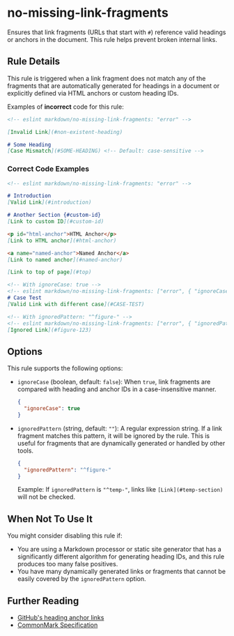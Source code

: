 # no-missing-link-fragments

Ensures that link fragments (URLs that start with `#`) reference valid headings or anchors in the document. This rule helps prevent broken internal links.

## Rule Details

This rule is triggered when a link fragment does not match any of the fragments that are automatically generated for headings in a document or explicitly defined via HTML anchors or custom heading IDs.

Examples of **incorrect** code for this rule:

```markdown
<!-- eslint markdown/no-missing-link-fragments: "error" -->

[Invalid Link](#non-existent-heading)

# Some Heading
[Case Mismatch](#SOME-HEADING) <!-- Default: case-sensitive -->
```

### Correct Code Examples

```markdown
<!-- eslint markdown/no-missing-link-fragments: "error" -->

# Introduction
[Valid Link](#introduction)

# Another Section {#custom-id}
[Link to custom ID](#custom-id)

<p id="html-anchor">HTML Anchor</p>
[Link to HTML anchor](#html-anchor)

<a name="named-anchor">Named Anchor</a>
[Link to named anchor](#named-anchor)

[Link to top of page](#top)

<!-- With ignoreCase: true -->
<!-- eslint markdown/no-missing-link-fragments: ["error", { "ignoreCase": true }] -->
# Case Test
[Valid Link with different case](#CASE-TEST)

<!-- With ignoredPattern: "^figure-" -->
<!-- eslint markdown/no-missing-link-fragments: ["error", { "ignoredPattern": "^figure-" }] -->
[Ignored Link](#figure-123)
```

## Options

This rule supports the following options:

* `ignoreCase` (boolean, default: `false`):
    When `true`, link fragments are compared with heading and anchor IDs in a case-insensitive manner.

    ```json
    {
      "ignoreCase": true
    }
    ```

* `ignoredPattern` (string, default: `""`):
    A regular expression string. If a link fragment matches this pattern, it will be ignored by the rule. This is useful for fragments that are dynamically generated or handled by other tools.

    ```json
    {
      "ignoredPattern": "^figure-"
    }
    ```

    Example: If `ignoredPattern` is `"^temp-"`, links like `[Link](#temp-section)` will not be checked.

## When Not To Use It

You might consider disabling this rule if:

* You are using a Markdown processor or static site generator that has a significantly different algorithm for generating heading IDs, and this rule produces too many false positives.
* You have many dynamically generated links or fragments that cannot be easily covered by the `ignoredPattern` option.

## Further Reading

* [GitHub's heading anchor links](https://docs.github.com/en/get-started/writing-on-github/getting-started-with-writing-and-formatting-on-github/basic-writing-and-formatting-syntax#section-links)
* [CommonMark Specification](https://spec.commonmark.org/)

